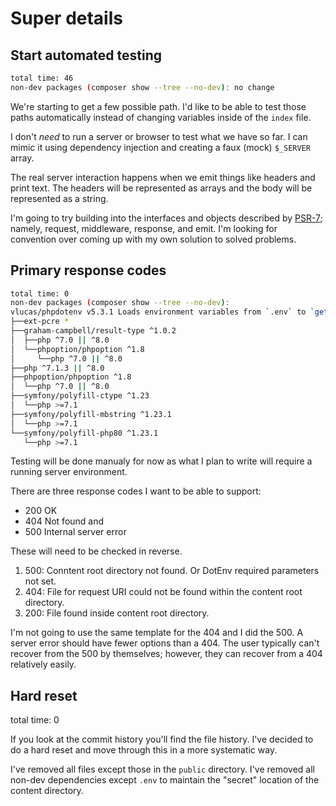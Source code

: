 # Super details

## Start automated testing

```bash
total time: 46
non-dev packages (composer show --tree --no-dev): no change
```

We're starting to get a few possible path. I'd like to be able to test those paths automatically instead of changing variables inside of the `index` file.

I don't *need* to run a server or browser to test what we have so far. I can mimic it using dependency injection and creating a faux (mock) `$_SERVER` array.

The real server interaction happens when we emit things like headers and print text. The headers will be represented as arrays and the body will be represented as a string.

I'm going to try building into the interfaces and objects described by [PSR-7](https://www.php-fig.org/psr/psr-7/); namely, request, middleware, response, and emit. I'm looking for convention over coming up with my own solution to solved problems.

## Primary response codes

```bash
total time: 0
non-dev packages (composer show --tree --no-dev):
vlucas/phpdotenv v5.3.1 Loads environment variables from `.env` to `getenv()`, `$_ENV` and `$_SERVER` automagically.
├──ext-pcre *
├──graham-campbell/result-type ^1.0.2
│  ├──php ^7.0 || ^8.0
│  └──phpoption/phpoption ^1.8
│     └──php ^7.0 || ^8.0
├──php ^7.1.3 || ^8.0
├──phpoption/phpoption ^1.8
│  └──php ^7.0 || ^8.0
├──symfony/polyfill-ctype ^1.23
│  └──php >=7.1
├──symfony/polyfill-mbstring ^1.23.1
│  └──php >=7.1
└──symfony/polyfill-php80 ^1.23.1
   └──php >=7.1
```

Testing will be done manualy for now as what I plan to write will require a running server environment.

There are three response codes I want to be able to support:

- 200 OK
- 404 Not found and
- 500 Internal server error

These will need to be checked in reverse.

1. 500: Conntent root directory not found. Or DotEnv required parameters not set.
2. 404: File for request URI could not be found within the content root directory.
3. 200: File found inside content root directory.

I'm not going to use the same template for the 404 and I did the 500. A server error should have fewer options than a 404. The user typically can't recover from the 500 by themselves; however, they can recover from a 404 relatively easily.

## Hard reset

total time: 0

If you look at the commit history you'll find the file history. I've decided to do a hard reset and move through this in a more systematic way.

I've removed all files except those in the `public` directory. I've removed all non-dev dependencies except `.env` to maintain the "secret" location of the content directory.
